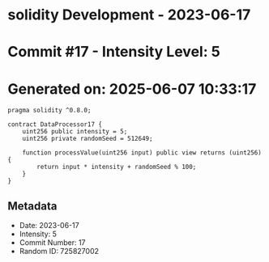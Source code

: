 ﻿# solidity Development - 2023-06-17
# Commit #17 - Intensity Level: 5
# Generated on: 2025-06-07 10:33:17
```solidity
pragma solidity ^0.8.0;

contract DataProcessor17 {
    uint256 public intensity = 5;
    uint256 private randomSeed = 512649;

    function processValue(uint256 input) public view returns (uint256) {
        return input * intensity + randomSeed % 100;
    }
}
```
## Metadata
- Date: 2023-06-17
- Intensity: 5
- Commit Number: 17
- Random ID: 725827002
